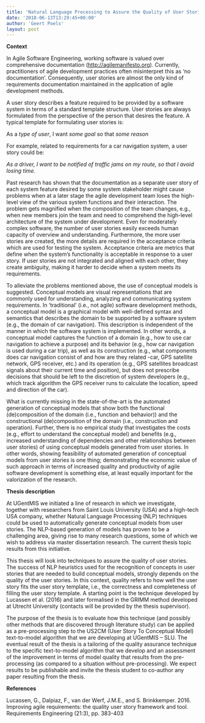 ```yaml
---
title: 'Natural Language Processing to Assure the Quality of User Stories (Michiel Blommaert)'
date: '2018-06-13T13:29:45+00:00'
author: 'Geert Poels'
layout: post
---
```


**Context**

In Agile Software Engineering, working software is valued over comprehensive documentation (http://agilemanifesto.org). Currently, practitioners of agile development practices often misinterpret this as ‘no documentation’. Consequently, user stories are almost the only kind of requirements documentation maintained in the application of agile development methods.

A user story describes a feature required to be provided by a software system in terms of a standard template structure. User stories are always formulated from the perspective of the person that desires the feature. A typical template for formulating user stories is:

As a *type of user*, I want *some goal* so that *some reason*

For example, related to requirements for a car navigation system, a user story could be:

*As a driver, I want to be notified of traffic jams on my route, so that I avoid losing time.*

Past research has shown that the documentation as a separate user story of each system feature desired by some system stakeholder might cause problems when at a later stage the agile development team loses the high-level view of the various system functions and their interaction. The problem gets magnified when the composition of the team changes, e.g., when new members join the team and need to comprehend the high-level architecture of the system under development. Even for moderately complex software, the number of user stories easily exceeds human capacity of overview and understanding. Furthermore, the more user stories are created, the more details are required in the acceptance criteria which are used for testing the system. Acceptance criteria are metrics that define when the system’s functionality is acceptable in response to a user story. If user stories are not integrated and aligned with each other, they create ambiguity, making it harder to decide when a system meets its requirements.

To alleviate the problems mentioned above, the use of conceptual models is suggested. Conceptual models are visual representations that are commonly used for understanding, analyzing and communicating system requirements. In ‘traditional’ (i.e., not agile) software development methods, a conceptual model is a graphical model with well-defined syntax and semantics that describes the domain to be supported by a software system (e.g., the domain of car navigation). This description is independent of the manner in which the software system is implemented. In other words, a conceptual model captures the function of a domain (e.g., how to use car navigation to achieve a purpose) and its behavior (e.g., how car navigation is used during a car trip), as well as its construction (e.g., what components does car navigation consist of and how are they related -car, GPS satellite network, GPS receiver, etc.) and its operation (e.g., GPS satellites broadcast signals about their current time and position), but does not prescribe decisions that should be left to the discretion of system developers (e.g., which track algorithm the GPS receiver runs to calculate the location, speed and direction of the car).

What is currently missing in the state-of-the-art is the automated generation of conceptual models that show both the functional (de)composition of the domain (i.e., function and behavior)) and the constructional (de)composition of the domain (i.e., construction and operation). Further, there is no empirical study that investigates the costs (e.g., effort to understand the conceptual model) and benefits (e.g., increased understanding of dependencies and other relationships between user stories) of using conceptual models generated from user stories. In other words, showing feasibility of automated generation of conceptual models from user stories is one thing; demonstrating the economic value of such approach in terms of increased quality and productivity of agile software development is something else, at least equally important for the valorization of the research.

**Thesis description**

At UGentMIS we initiated a line of research in which we investigate, together with researchers from Saint Louis University (USA) and a high-tech USA company, whether Natural Language Processing (NLP) techniques could be used to automatically generate conceptual models from user stories. The NLP-based generation of models has proven to be a challenging area, giving rise to many research questions, some of which we wish to address via master dissertation research. The current thesis topic results from this initiative.

This thesis will look into techniques to assure the quality of user stories. The success of NLP heuristics used for the recognition of concepts in user stories that are needed to build conceptual models, strongly depends on the quality of the user stories. In this context, quality refers to how well the user story fits the user story template, i.e., the correctness and completeness of filling the user story template. A starting point is the technique developed by Lucassen et al. (2016) and later formalised in the GRIMM method developed at Utrecht University (contacts will be provided by the thesis supervisor).

The purpose of the thesis is to evaluate how this technique (and possibly other methods that are discovered through literature study) can be applied as a pre-processing step to the US2CM (User Story To Conceptual Model) text-to-model algorithm that we are developing at UGentMIS – SLU. The eventual result of the thesis is a tailoring of the quality assurance technique to the specific text-to-model algorithm that we develop and an assessment of the improvement in terms of model quality that results from the pre-processing (as compared to a situation without pre-processing). We expect results to be publishable and invite the thesis student to co-author any paper resulting from the thesis.

**References**

Lucassen, G., Dalpiaz, F., van der Werf, J.M.E., and S. Brinkkemper. 2016. Improving agile requirements: the quality user story framework and tool. Requirements Engineering (21:3), pp. 383-403